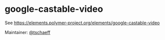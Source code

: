 google-castable-video
======================

See https://elements.polymer-project.org/elements/google-castable-video

Maintainer: [@tschaeff](http://github.com/tschaeff)
